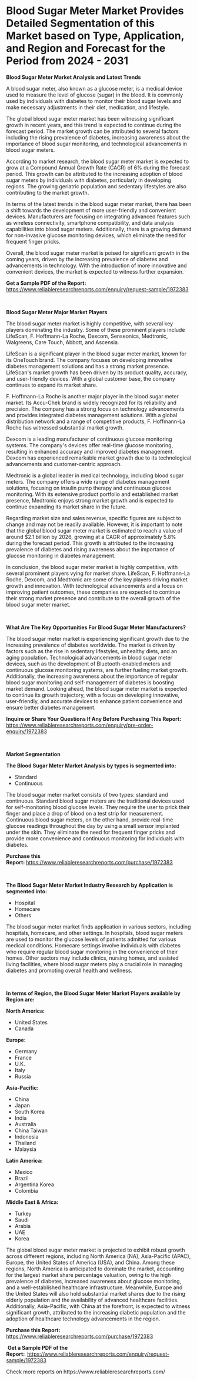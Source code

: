 <p><h1>Blood Sugar Meter Market Provides Detailed Segmentation of this Market based on Type, Application, and Region and Forecast for the Period from 2024 - 2031</h1></p><p><strong>Blood Sugar Meter Market Analysis and Latest Trends</strong></p>
<p><p>A blood sugar meter, also known as a glucose meter, is a medical device used to measure the level of glucose (sugar) in the blood. It is commonly used by individuals with diabetes to monitor their blood sugar levels and make necessary adjustments in their diet, medication, and lifestyle.</p><p>The global blood sugar meter market has been witnessing significant growth in recent years, and this trend is expected to continue during the forecast period. The market growth can be attributed to several factors including the rising prevalence of diabetes, increasing awareness about the importance of blood sugar monitoring, and technological advancements in blood sugar meters.</p><p>According to market research, the blood sugar meter market is expected to grow at a Compound Annual Growth Rate (CAGR) of 6% during the forecast period. This growth can be attributed to the increasing adoption of blood sugar meters by individuals with diabetes, particularly in developing regions. The growing geriatric population and sedentary lifestyles are also contributing to the market growth.</p><p>In terms of the latest trends in the blood sugar meter market, there has been a shift towards the development of more user-friendly and convenient devices. Manufacturers are focusing on integrating advanced features such as wireless connectivity, smartphone compatibility, and data analysis capabilities into blood sugar meters. Additionally, there is a growing demand for non-invasive glucose monitoring devices, which eliminate the need for frequent finger pricks.</p><p>Overall, the blood sugar meter market is poised for significant growth in the coming years, driven by the increasing prevalence of diabetes and advancements in technology. With the introduction of more innovative and convenient devices, the market is expected to witness further expansion.</p></p>
<p><strong>Get a Sample PDF of the Report:&nbsp;</strong> <a href="https://www.reliableresearchreports.com/enquiry/request-sample/1972383">https://www.reliableresearchreports.com/enquiry/request-sample/1972383</a></p>
<p>&nbsp;</p>
<p><strong>Blood Sugar Meter Major Market Players</strong></p>
<p><p>The blood sugar meter market is highly competitive, with several key players dominating the industry. Some of these prominent players include LifeScan, F. Hoffmann-La Roche, Dexcom, Senseonics, Medtronic, Walgreens, Care Touch, Abbott, and Ascensia. </p><p>LifeScan is a significant player in the blood sugar meter market, known for its OneTouch brand. The company focuses on developing innovative diabetes management solutions and has a strong market presence. LifeScan's market growth has been driven by its product quality, accuracy, and user-friendly devices. With a global customer base, the company continues to expand its market share.</p><p>F. Hoffmann-La Roche is another major player in the blood sugar meter market. Its Accu-Chek brand is widely recognized for its reliability and precision. The company has a strong focus on technology advancements and provides integrated diabetes management solutions. With a global distribution network and a range of competitive products, F. Hoffmann-La Roche has witnessed substantial market growth.</p><p>Dexcom is a leading manufacturer of continuous glucose monitoring systems. The company's devices offer real-time glucose monitoring, resulting in enhanced accuracy and improved diabetes management. Dexcom has experienced remarkable market growth due to its technological advancements and customer-centric approach.</p><p>Medtronic is a global leader in medical technology, including blood sugar meters. The company offers a wide range of diabetes management solutions, focusing on insulin pump therapy and continuous glucose monitoring. With its extensive product portfolio and established market presence, Medtronic enjoys strong market growth and is expected to continue expanding its market share in the future.</p><p>Regarding market size and sales revenue, specific figures are subject to change and may not be readily available. However, it is important to note that the global blood sugar meter market is estimated to reach a value of around $2.1 billion by 2026, growing at a CAGR of approximately 5.8% during the forecast period. This growth is attributed to the increasing prevalence of diabetes and rising awareness about the importance of glucose monitoring in diabetes management.</p><p>In conclusion, the blood sugar meter market is highly competitive, with several prominent players vying for market share. LifeScan, F. Hoffmann-La Roche, Dexcom, and Medtronic are some of the key players driving market growth and innovation. With technological advancements and a focus on improving patient outcomes, these companies are expected to continue their strong market presence and contribute to the overall growth of the blood sugar meter market.</p></p>
<p>&nbsp;</p>
<p><strong>What Are The Key Opportunities For Blood Sugar Meter Manufacturers?</strong></p>
<p><p>The blood sugar meter market is experiencing significant growth due to the increasing prevalence of diabetes worldwide. The market is driven by factors such as the rise in sedentary lifestyles, unhealthy diets, and an aging population. Technological advancements in blood sugar meter devices, such as the development of Bluetooth-enabled meters and continuous glucose monitoring systems, are further fueling market growth. Additionally, the increasing awareness about the importance of regular blood sugar monitoring and self-management of diabetes is boosting market demand. Looking ahead, the blood sugar meter market is expected to continue its growth trajectory, with a focus on developing innovative, user-friendly, and accurate devices to enhance patient convenience and ensure better diabetes management.</p></p>
<p><strong>Inquire or Share Your Questions If Any Before Purchasing This Report:</strong> <a href="https://www.reliableresearchreports.com/enquiry/pre-order-enquiry/1972383">https://www.reliableresearchreports.com/enquiry/pre-order-enquiry/1972383</a></p>
<p>&nbsp;</p>
<p><strong>Market Segmentation</strong></p>
<p><strong>The Blood Sugar Meter Market Analysis by types is segmented into:</strong></p>
<p><ul><li>Standard</li><li>Continuous</li></ul></p>
<p><p>The blood sugar meter market consists of two types: standard and continuous. Standard blood sugar meters are the traditional devices used for self-monitoring blood glucose levels. They require the user to prick their finger and place a drop of blood on a test strip for measurement. Continuous blood sugar meters, on the other hand, provide real-time glucose readings throughout the day by using a small sensor implanted under the skin. They eliminate the need for frequent finger pricks and provide more convenience and continuous monitoring for individuals with diabetes.</p></p>
<p><strong>Purchase this Report:&nbsp;</strong><a href="https://www.reliableresearchreports.com/purchase/1972383">https://www.reliableresearchreports.com/purchase/1972383</a></p>
<p>&nbsp;</p>
<p><strong>The Blood Sugar Meter Market Industry Research by Application is segmented into:</strong></p>
<p><ul><li>Hospital</li><li>Homecare</li><li>Others</li></ul></p>
<p><p>The blood sugar meter market finds application in various sectors, including hospitals, homecare, and other settings. In hospitals, blood sugar meters are used to monitor the glucose levels of patients admitted for various medical conditions. Homecare settings involve individuals with diabetes who require regular blood sugar monitoring in the convenience of their homes. Other sectors may include clinics, nursing homes, and assisted living facilities, where blood sugar meters play a crucial role in managing diabetes and promoting overall health and wellness.</p></p>
<p>&nbsp;</p>
<p><strong>In terms of Region, the Blood Sugar Meter Market Players available by Region are:</strong></p>
<p>
    <p> <strong> North America: </strong>
        <ul>
            <li>United States</li>
            <li>Canada</li>
        </ul>
        </p> 
    <p> <strong> Europe: </strong>
        <ul>
            <li>Germany</li>
            <li>France</li>
            <li>U.K.</li>
            <li>Italy</li>
            <li>Russia</li>
        </ul>
        </p> 
    <p> <strong> Asia-Pacific: </strong>
        <ul>
            <li>China</li>
            <li>Japan</li>
            <li>South Korea</li>
            <li>India</li>
            <li>Australia</li>
            <li>China Taiwan</li>
            <li>Indonesia</li>
            <li>Thailand</li>
            <li>Malaysia</li>
        </ul>
        </p> 
    <p> <strong> Latin America: </strong>
        <ul>
            <li>Mexico</li>
            <li>Brazil</li>
            <li>Argentina Korea</li>
            <li>Colombia</li>
        </ul>
        </p> 
    <p> <strong> Middle East & Africa: </strong>
        <ul>
            <li>Turkey</li>
            <li>Saudi</li>
            <li>Arabia</li>
            <li>UAE</li>
            <li>Korea</li>
        </ul>
    </p>
    </p>
<p><p>The global blood sugar meter market is projected to exhibit robust growth across different regions, including North America (NA), Asia-Pacific (APAC), Europe, the United States of America (USA), and China. Among these regions, North America is anticipated to dominate the market, accounting for the largest market share percentage valuation, owing to the high prevalence of diabetes, increased awareness about glucose monitoring, and a well-established healthcare infrastructure. Meanwhile, Europe and the United States will also hold substantial market shares due to the rising elderly population and the availability of advanced healthcare facilities. Additionally, Asia-Pacific, with China at the forefront, is expected to witness significant growth, attributed to the increasing diabetic population and the adoption of healthcare technology advancements in the region.</p></p>
<p><strong>Purchase this Report: </strong><a href="https://www.reliableresearchreports.com/purchase/1972383">https://www.reliableresearchreports.com/purchase/1972383</a></p>
<p>&nbsp;<strong>Get a Sample PDF of the Report:&nbsp;&nbsp;</strong><a href="https://www.reliableresearchreports.com/enquiry/request-sample/1972383">https://www.reliableresearchreports.com/enquiry/request-sample/1972383</a></p>
<p><strong></strong></p>
<p>Check more reports on https://www.reliableresearchreports.com/</p>